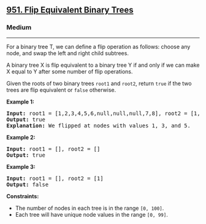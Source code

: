 <h2><a href="https://leetcode.com/problems/flip-equivalent-binary-trees">951. Flip Equivalent Binary Trees</a></h2>
<h3>Medium</h3>
<hr>
<p>For a binary tree T, we can define a flip operation as follows: choose any node, and swap the left and right child subtrees.</p>

<p>A binary tree X is flip equivalent to a binary tree Y if and only if we can make X equal to Y after some number of flip operations.</p>

<p>Given the roots of two binary trees <code>root1</code> and <code>root2</code>, return <code>true</code> if the two trees are flip equivalent or <code>false</code> otherwise.</p>

<p><strong>Example 1:</strong></p>

<pre>
<strong>Input:</strong> root1 = [1,2,3,4,5,6,null,null,null,7,8], root2 = [1,3,2,null,6,4,5,null,null,null,null,8,7]
<strong>Output:</strong> true
<strong>Explanation:</strong> We flipped at nodes with values 1, 3, and 5.
</pre>

<p><strong>Example 2:</strong></p>
<pre>
<strong>Input:</strong> root1 = [], root2 = []
<strong>Output:</strong> true
</pre>

<p><strong>Example 3:</strong></p>
<pre>
<strong>Input:</strong> root1 = [], root2 = [1]
<strong>Output:</strong> false
</pre>

<p><strong>Constraints:</strong></p>
<ul>
<li>The number of nodes in each tree is in the range <code>[0, 100]</code>.</li>
<li>Each tree will have unique node values in the range <code>[0, 99]</code>.</li>
</ul>

